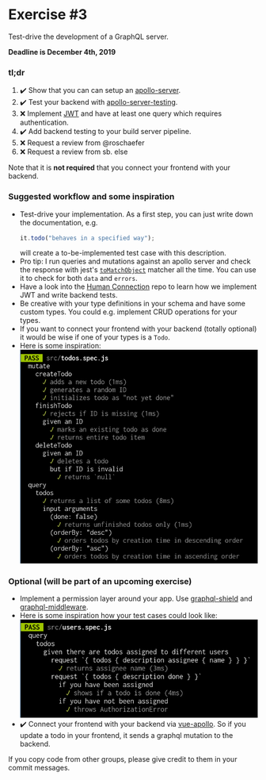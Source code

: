 # Exercise \#3

Test-drive the development of a GraphQL server.

**Deadline is December 4th, 2019**

### tl;dr

1. :heavy_check_mark: Show that you can can setup an [apollo-server](https://www.apollographql.com/docs/apollo-server/).
2. :heavy_check_mark: Test your backend with [apollo-server-testing](https://www.apollographql.com/docs/apollo-server/testing/testing/).
3. :x: Implement [JWT](https://jwt.io/) and have at least one query which requires authentication.
4. :heavy_check_mark: Add backend testing to your build server pipeline.
5. :x: Request a review from @roschaefer
6. :x: Request a review from sb. else

Note that it is **not required** that you connect your frontend with your
backend.

### Suggested workflow and some inspiration

- Test-drive your implementation. As a first step, you can just write down the
  documentation, e.g.
  ```js
  it.todo("behaves in a specified way");
  ```
  will create a to-be-implemented test case with this description.
- Pro tip: I run queries and mutations against an apollo server and check the
  response with jest's [`toMatchObject`](https://jestjs.io/docs/en/expect#tomatchobjectobject)
  matcher all the time. You can use it to check for both `data` and `errors`.
- Have a look into the [Human Connection](https://github.com/human-connection/human-connection)
  repo to learn how we implement JWT and write backend tests.
- Be creative with your type definitions in your schema and have some custom
  types. You could e.g. implement CRUD operations for your types.
- If you want to connect your frontend with your backend (totally optional) it
  would be wise if one of your types is a `Todo`.
- Here is some inspiration: ![Test cases for CRUD operations](./crud.png)

### Optional (will be part of an upcoming exercise)

- Implement a permission layer around your app. Use [graphql-shield](https://github.com/maticzav/graphql-shield)
  and [graphql-middleware](https://github.com/prisma-labs/graphql-middleware).
- Here is some inspiration how your test cases could look like:
  ![Test cases for a permission layer](./permissions.png)
- :heavy_check_mark: Connect your frontend with your backend via [vue-apollo](https://github.com/vuejs/vue-apollo).
  So if you update a todo in your frontend, it sends a graphql mutation to the
  backend.

If you copy code from other groups, please give credit to them in your commit
messages.
